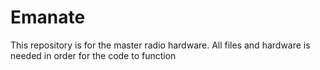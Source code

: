 # Emanate
This repository is for the master radio hardware. All files and hardware is needed in order for the code to function
